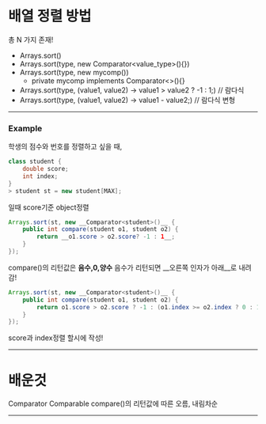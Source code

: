 # 배열 정렬 방법
총 N 가지 존재!
* Arrays.sort()
* Arrays.sort(type, new Comparator<value_type>(){})
* Arrays.sort(type, new mycomp())
    * private mycomp implements Comparator<>(){}
* Arrays.sort(type, (value1, value2) -> value1 > value2 ? -1 : 1;)  // 람다식
* Arrays.sort(type, (value1, value2) -> value1 - value2;)       // 람다식 변형

---
<h3>Example</h3>

학생의 점수와 번호를 정렬하고 싶을 때,

```java
class student {
    double score;
    int index;
}
> student st = new student[MAX];
```

일때 score기준 object정렬

```java
Arrays.sort(st, new __Comparator<student>()__ {
    public int compare(student o1, student o2) {
        return __o1.score > o2.score? -1 : 1__;
    }
});
```

compare()의 리턴값은 __음수,0,양수__
음수가 리턴되면 __오른쪽 인자가 아래__로 내려감!

```java
Arrays.sort(st, new __Comparator<student>()__ {
    public int compare(student o1, student o2) {
        return o1.score > o2.score ? -1 : (o1.index >= o2.index ? 0 : 1);
    }
});  
```

score과 index정렬 할시에 작성!

---
# 배운것

Comparator
Comparable
compare()의 리턴값에 따른 오름, 내림차순

---
